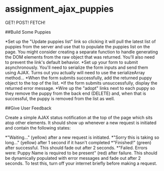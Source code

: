 assignment_ajax_puppies
=======================

GET! POST! FETCH!


##Build Some Puppies

*Set up the "Update puppies list" link so clicking it will pull the latest list of puppies from the server and use that to populate the puppies list on the page. You might consider creating a separate function to handle generating the DOM elements from the raw object that was returned. You'll also need to prevent the link's default behavior.
*Set up your form to submit asynchronously. You'll need to serialize the form inputs and send them using AJAX. Turns out you actually will need to use the serializeArray method...
*When the form submits successfully, add the returned puppy object to the top of the list.
*If the form submits unsuccessfully, display the returned error message.
*Wire up the "adopt" links next to each puppy so they remove the puppy from the back end (DELETE) and, when that is successful, the puppy is removed from the list as well.

##Give User Feedback

Create a simple AJAX status notification at the top of the page which sits atop other elements. It should show up whenever a new request is initiated and contain the following states:

*"Waiting..." (yellow) after a new request is initiated.
*"Sorry this is taking so long..." (yellow) after 1 second if it hasn't completed
*"Finished!" (green) after successful. This should fade out after 2 seconds.
*"Failed. Errors were: Puppy Name is required to be present" (red) after failure. This should be dynamically populated with error messages and fade out after 2 seconds.
To test this, turn off your internet briefly before making a request.

